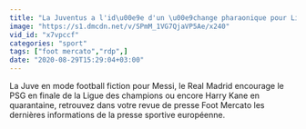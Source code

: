 ```yaml
---
title: "La Juventus a l'id\u00e9e d'un \u00e9change pharaonique pour Lionel Messi, pourquoi le Real Madrid encourage le PSG en finale de la Ligue des champions"
image: "https://s1.dmcdn.net/v/SPmM_1VG7QjaVP5Ae/x240"
vid_id: "x7vpccf"
categories: "sport"
tags: ["foot mercato","rdp",]
date: "2020-08-29T15:29:04+03:00"
---
```

La Juve en mode football fiction pour Messi, le Real Madrid encourage le PSG en finale de la Ligue des champions ou encore Harry Kane en quarantaine, retrouvez dans votre revue de presse Foot Mercato les dernières informations de la presse sportive européenne.
